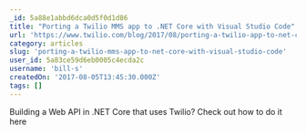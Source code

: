 ```yaml
---
_id: 5a88e1abbd6dca0d5f0d1d86
title: "Porting a Twilio MMS app to .NET Core with Visual Studio Code"
url: 'https://www.twilio.com/blog/2017/08/porting-a-twilio-app-to-net-core-with-visual-studio-code.html'
category: articles
slug: 'porting-a-twilio-mms-app-to-net-core-with-visual-studio-code'
user_id: 5a83ce59d6eb0005c4ecda2c
username: 'bill-s'
createdOn: '2017-08-05T13:45:30.000Z'
tags: []
---
```


Building a Web API in .NET Core that uses Twilio? Check out how to do it here

